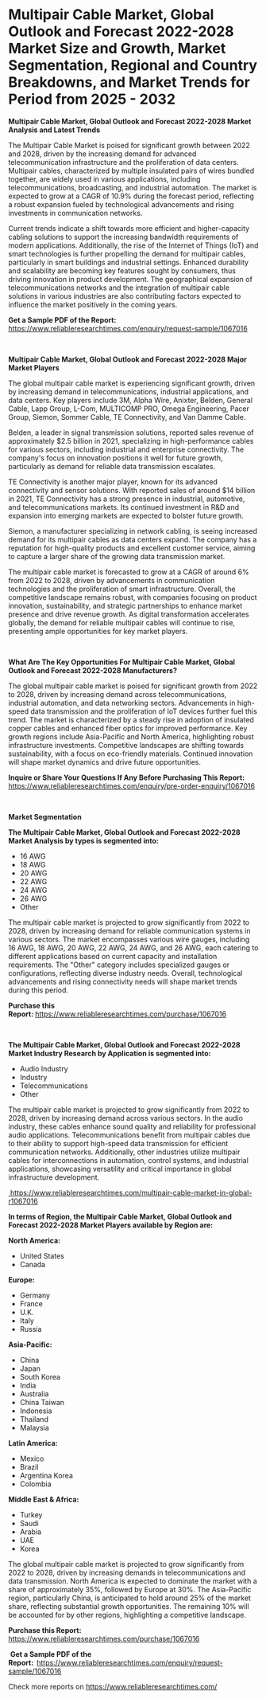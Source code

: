 <p><h1>Multipair Cable Market, Global Outlook and Forecast 2022-2028 Market Size and Growth, Market Segmentation, Regional and Country Breakdowns, and Market Trends for Period from 2025 -  2032</h1></p><p><strong>Multipair Cable Market, Global Outlook and Forecast 2022-2028 Market Analysis and Latest Trends</strong></p>
<p><p>The Multipair Cable Market is poised for significant growth between 2022 and 2028, driven by the increasing demand for advanced telecommunication infrastructure and the proliferation of data centers. Multipair cables, characterized by multiple insulated pairs of wires bundled together, are widely used in various applications, including telecommunications, broadcasting, and industrial automation. The market is expected to grow at a CAGR of 10.9% during the forecast period, reflecting a robust expansion fueled by technological advancements and rising investments in communication networks.</p><p>Current trends indicate a shift towards more efficient and higher-capacity cabling solutions to support the increasing bandwidth requirements of modern applications. Additionally, the rise of the Internet of Things (IoT) and smart technologies is further propelling the demand for multipair cables, particularly in smart buildings and industrial settings. Enhanced durability and scalability are becoming key features sought by consumers, thus driving innovation in product development. The geographical expansion of telecommunications networks and the integration of multipair cable solutions in various industries are also contributing factors expected to influence the market positively in the coming years.</p></p>
<p><strong>Get a Sample PDF of the Report:&nbsp;</strong> <a href="https://www.reliableresearchtimes.com/enquiry/request-sample/1067016?utm_campaign=3028&utm_medium=2&utm_source=Github&utm_content=ia&utm_term=21032025&utm_id=multipair-cable-market-global-outlook-and-forecast-2022-2028">https://www.reliableresearchtimes.com/enquiry/request-sample/1067016</a></p>
<p>&nbsp;</p>
<p><strong>Multipair Cable Market, Global Outlook and Forecast 2022-2028 Major Market Players</strong></p>
<p><p>The global multipair cable market is experiencing significant growth, driven by increasing demand in telecommunications, industrial applications, and data centers. Key players include 3M, Alpha Wire, Anixter, Belden, General Cable, Lapp Group, L-Com, MULTICOMP PRO, Omega Engineering, Pacer Group, Siemon, Sommer Cable, TE Connectivity, and Van Damme Cable.</p><p>Belden, a leader in signal transmission solutions, reported sales revenue of approximately $2.5 billion in 2021, specializing in high-performance cables for various sectors, including industrial and enterprise connectivity. The company's focus on innovation positions it well for future growth, particularly as demand for reliable data transmission escalates.</p><p>TE Connectivity is another major player, known for its advanced connectivity and sensor solutions. With reported sales of around $14 billion in 2021, TE Connectivity has a strong presence in industrial, automotive, and telecommunications markets. Its continued investment in R&D and expansion into emerging markets are expected to bolster future growth.</p><p>Siemon, a manufacturer specializing in network cabling, is seeing increased demand for its multipair cables as data centers expand. The company has a reputation for high-quality products and excellent customer service, aiming to capture a larger share of the growing data transmission market.</p><p>The multipair cable market is forecasted to grow at a CAGR of around 6% from 2022 to 2028, driven by advancements in communication technologies and the proliferation of smart infrastructure. Overall, the competitive landscape remains robust, with companies focusing on product innovation, sustainability, and strategic partnerships to enhance market presence and drive revenue growth. As digital transformation accelerates globally, the demand for reliable multipair cables will continue to rise, presenting ample opportunities for key market players.</p></p>
<p>&nbsp;</p>
<p><strong>What Are The Key Opportunities For Multipair Cable Market, Global Outlook and Forecast 2022-2028 Manufacturers?</strong></p>
<p><p>The global multipair cable market is poised for significant growth from 2022 to 2028, driven by increasing demand across telecommunications, industrial automation, and data networking sectors. Advancements in high-speed data transmission and the proliferation of IoT devices further fuel this trend. The market is characterized by a steady rise in adoption of insulated copper cables and enhanced fiber optics for improved performance. Key growth regions include Asia-Pacific and North America, highlighting robust infrastructure investments. Competitive landscapes are shifting towards sustainability, with a focus on eco-friendly materials. Continued innovation will shape market dynamics and drive future opportunities.</p></p>
<p><strong>Inquire or Share Your Questions If Any Before Purchasing This Report:</strong> <a href="https://www.reliableresearchtimes.com/enquiry/pre-order-enquiry/1067016?utm_campaign=3028&utm_medium=2&utm_source=Github&utm_content=ia&utm_term=21032025&utm_id=multipair-cable-market-global-outlook-and-forecast-2022-2028">https://www.reliableresearchtimes.com/enquiry/pre-order-enquiry/1067016</a></p>
<p>&nbsp;</p>
<p><strong>Market Segmentation</strong></p>
<p><strong>The Multipair Cable Market, Global Outlook and Forecast 2022-2028 Market Analysis by types is segmented into:</strong></p>
<p><ul><li>16 AWG</li><li>18 AWG</li><li>20 AWG</li><li>22 AWG</li><li>24 AWG</li><li>26 AWG</li><li>Other</li></ul></p>
<p><p>The multipair cable market is projected to grow significantly from 2022 to 2028, driven by increasing demand for reliable communication systems in various sectors. The market encompasses various wire gauges, including 16 AWG, 18 AWG, 20 AWG, 22 AWG, 24 AWG, and 26 AWG, each catering to different applications based on current capacity and installation requirements. The "Other" category includes specialized gauges or configurations, reflecting diverse industry needs. Overall, technological advancements and rising connectivity needs will shape market trends during this period.</p></p>
<p><strong>Purchase this Report:&nbsp;</strong><a href="https://www.reliableresearchtimes.com/purchase/1067016?utm_campaign=3028&utm_medium=2&utm_source=Github&utm_content=ia&utm_term=21032025&utm_id=multipair-cable-market-global-outlook-and-forecast-2022-2028">https://www.reliableresearchtimes.com/purchase/1067016</a></p>
<p>&nbsp;</p>
<p><strong>The Multipair Cable Market, Global Outlook and Forecast 2022-2028 Market Industry Research by Application is segmented into:</strong></p>
<p><ul><li>Audio Industry</li><li>Industry</li><li>Telecommunications</li><li>Other</li></ul></p>
<p><p>The multipair cable market is projected to grow significantly from 2022 to 2028, driven by increasing demand across various sectors. In the audio industry, these cables enhance sound quality and reliability for professional audio applications. Telecommunications benefit from multipair cables due to their ability to support high-speed data transmission for efficient communication networks. Additionally, other industries utilize multipair cables for interconnections in automation, control systems, and industrial applications, showcasing versatility and critical importance in global infrastructure development.</p></p>
<p><a href="https://www.reliableresearchtimes.com/multipair-cable-market-in-global-r1067016?utm_campaign=3028&utm_medium=2&utm_source=Github&utm_content=ia&utm_term=21032025&utm_id=multipair-cable-market-global-outlook-and-forecast-2022-2028">&nbsp;https://www.reliableresearchtimes.com/multipair-cable-market-in-global-r1067016</a></p>
<p><strong>In terms of Region, the Multipair Cable Market, Global Outlook and Forecast 2022-2028 Market Players available by Region are:</strong></p>
<p>
    <p> <strong> North America: </strong>
        <ul>
            <li>United States</li>
            <li>Canada</li>
        </ul>
        </p> 
    <p> <strong> Europe: </strong>
        <ul>
            <li>Germany</li>
            <li>France</li>
            <li>U.K.</li>
            <li>Italy</li>
            <li>Russia</li>
        </ul>
        </p> 
    <p> <strong> Asia-Pacific: </strong>
        <ul>
            <li>China</li>
            <li>Japan</li>
            <li>South Korea</li>
            <li>India</li>
            <li>Australia</li>
            <li>China Taiwan</li>
            <li>Indonesia</li>
            <li>Thailand</li>
            <li>Malaysia</li>
        </ul>
        </p> 
    <p> <strong> Latin America: </strong>
        <ul>
            <li>Mexico</li>
            <li>Brazil</li>
            <li>Argentina Korea</li>
            <li>Colombia</li>
        </ul>
        </p> 
    <p> <strong> Middle East & Africa: </strong>
        <ul>
            <li>Turkey</li>
            <li>Saudi</li>
            <li>Arabia</li>
            <li>UAE</li>
            <li>Korea</li>
        </ul>
    </p>
    </p>
<p><p>The global multipair cable market is projected to grow significantly from 2022 to 2028, driven by increasing demands in telecommunications and data transmission. North America is expected to dominate the market with a share of approximately 35%, followed by Europe at 30%. The Asia-Pacific region, particularly China, is anticipated to hold around 25% of the market share, reflecting substantial growth opportunities. The remaining 10% will be accounted for by other regions, highlighting a competitive landscape.</p></p>
<p><strong>Purchase this Report: </strong><a href="https://www.reliableresearchtimes.com/purchase/1067016?utm_campaign=3028&utm_medium=2&utm_source=Github&utm_content=ia&utm_term=21032025&utm_id=multipair-cable-market-global-outlook-and-forecast-2022-2028">https://www.reliableresearchtimes.com/purchase/1067016</a></p>
<p>&nbsp;<strong>Get a Sample PDF of the Report:&nbsp;&nbsp;</strong><a href="https://www.reliableresearchtimes.com/enquiry/request-sample/1067016?utm_campaign=3028&utm_medium=2&utm_source=Github&utm_content=ia&utm_term=21032025&utm_id=multipair-cable-market-global-outlook-and-forecast-2022-2028">https://www.reliableresearchtimes.com/enquiry/request-sample/1067016</a></p>
<p><strong></strong></p>
<p>Check more reports on <a href="https://www.reliableresearchtimes.com/?utm_campaign=3028&utm_medium=2&utm_source=Github&utm_content=ia&utm_term=21032025&utm_id=multipair-cable-market-global-outlook-and-forecast-2022-2028">https://www.reliableresearchtimes.com/</a></p>